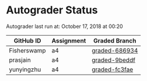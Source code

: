 # Autograder Status
Autograder last run at: October 17, 2018 at 00:20

| GitHub ID | Assignment | Graded Branch |
|-----------|------------|---------------|
| Fisherswamp | a4 | [graded-686934](https://github.com/Fall2018COMP401-001/a4-Fisherswamp/tree/graded-686934) | 
| prasjain | a4 | [graded-9beddf](https://github.com/Fall2018COMP401-001/a4-prasjain/tree/graded-9beddf) | 
| yunyingzhu | a4 | [graded-fc3fae](https://github.com/Fall2018COMP401-001/a4-yunyingzhu/tree/graded-fc3fae) | 
